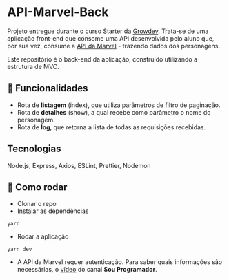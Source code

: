 # API-Marvel-Back

Projeto entregue durante o curso Starter da [Growdev](https://www.growdev.com.br/).
Trata-se de uma aplicação front-end que consome uma API desenvolvida pelo aluno que,
por sua vez, consume a [API da Marvel](https://developer.marvel.com/) - trazendo
dados dos personagens.

Este repositório é o back-end da aplicação, construído utilizando a estrutura de
MVC.

##  :rocket: Funcionalidades

* Rota de **listagem** (index), que utiliza parâmetros de filtro de paginação.
* Rota de **detalhes** (show), a qual recebe como parâmetro o nome do personagem.
* Rota de **log**, que retorna a lista de todas as requisições recebidas.

## Tecnologias

Node.js, Express, Axios, ESLint, Prettier, Nodemon

## :construction_worker: Como rodar

- Clonar o repo
- Instalar as dependências
```
yarn
```
- Rodar a aplicação
```
yarn dev
```
- A API da Marvel requer autenticação. Para saber quais informações são necessárias,
o [vídeo](https://www.youtube.com/watch?v=kHjnnEBVgw4&t=334s&ab_channel=SouProgramador)
do canal **Sou Programador**.
